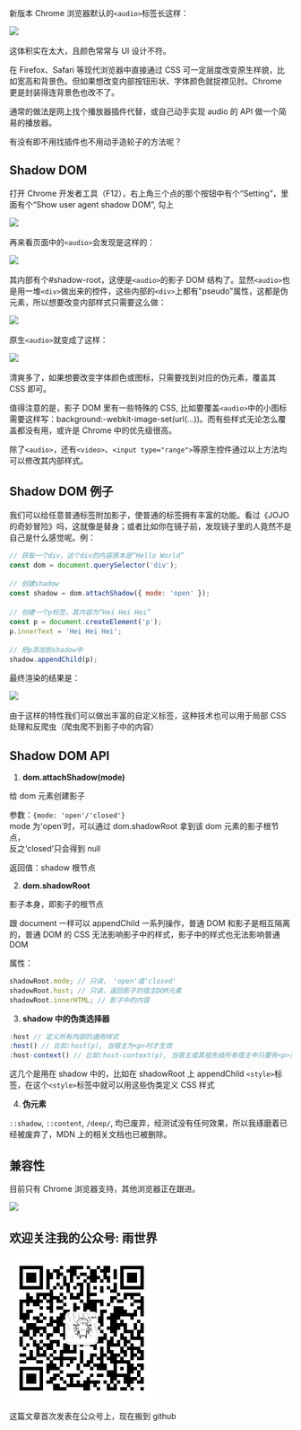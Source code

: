 新版本 Chrome 浏览器默认的`<audio>`标签长这样：

![](https://raw.githubusercontent.com/javaLuo/javaLuo.github.io/master/assets/shadow5.jpg)

这体积实在太大，且颜色常常与 UI 设计不符。

在 Firefox、Safari 等现代浏览器中直接通过 CSS 可一定层度改变原生样貌，比如宽高和背景色。但如果想改变内部按钮形状、字体颜色就捉襟见肘。Chrome 更是封装得连背景色也改不了。

通常的做法是网上找个播放器插件代替，或自己动手实现 audio 的 API 做一个简易的播放器。

有没有即不用找插件也不用动手造轮子的方法呢？

## Shadow DOM

打开 Chrome 开发者工具（F12），右上角三个点的那个按钮中有个“Setting”，里面有个“Show user agent shadow DOM”, 勾上

![](https://raw.githubusercontent.com/javaLuo/javaLuo.github.io/master/assets/shadow4.jpg)

再来看页面中的`<audio>`会发现是这样的：

![](https://raw.githubusercontent.com/javaLuo/javaLuo.github.io/master/assets/shadow3.jpg)

其内部有个#shadow-root，这便是`<audio>`的影子 DOM 结构了。显然`<audio>`也是用一堆`<div>`做出来的控件，这些内部的`<div>`上都有"pseudo"属性，这都是伪元素，所以想要改变内部样式只需要这么做：

![](https://raw.githubusercontent.com/javaLuo/javaLuo.github.io/master/assets/shadow2.jpg)

原生`<audio>`就变成了这样：

![](https://raw.githubusercontent.com/javaLuo/javaLuo.github.io/master/assets/shadow1.jpg)

清爽多了，如果想要改变字体颜色或图标，只需要找到对应的伪元素，覆盖其 CSS 即可。

值得注意的是，影子 DOM 里有一些特殊的 CSS, 比如要覆盖`<audio>`中的小图标需要这样写：background:-webkit-image-set(url(...))。而有些样式无论怎么覆盖都没有用，或许是 Chrome 中的优先级很高。

除了`<audio>`，还有`<video>`、`<input type="range">`等原生控件通过以上方法均可以修改其内部样式。

## Shadow DOM 例子

我们可以给任意普通标签附加影子，使普通的标签拥有丰富的功能。看过《JOJO 的奇妙冒险》吗，这就像是替身；或者比如你在镜子前，发现镜子里的人竟然不是自己是什么感觉呢。例：

```javascript
// 获取一个div，这个div的内容原本是“Hello World”
const dom = document.querySelector('div');

// 创建shadow
const shadow = dom.attachShadow({ mode: 'open' });

// 创建一个p标签，其内容为“Hei Hei Hei”
const p = document.createElement('p');
p.innerText = 'Hei Hei Hei';

// 把p添加到shadow中
shadow.appendChild(p);
```

最终渲染的结果是：

![](https://raw.githubusercontent.com/javaLuo/javaLuo.github.io/master/assets/shadow0.jpg)

由于这样的特性我们可以做出丰富的自定义标签，这种技术也可以用于局部 CSS 处理和反爬虫（爬虫爬不到影子中的内容）

## Shadow DOM API

1. **dom.attachShadow(mode)**

给 dom 元素创建影子

参数：`{mode: 'open'/'closed'}`<br/>
mode 为'open'时，可以通过 dom.shadowRoot 拿到该 dom 元素的影子根节点，<br/>
反之‘closed’只会得到 null

返回值：shadow 根节点

2. **dom.shadowRoot**

影子本身，即影子的根节点

跟 document 一样可以 appendChild 一系列操作，普通 DOM 和影子是相互隔离的，普通 DOM 的 CSS 无法影响影子中的样式，影子中的样式也无法影响普通 DOM

属性：

```javascript
shadowRoot.mode; // 只读， 'open'或'closed'
shadowRoot.host; // 只读，返回影子的宿主DOM元素
shadowRoot.innerHTML; // 影子中的内容
```

3. **shadow 中的伪类选择器**

```javascript
:host // 定义所有内部的通用样式
:host() // 比如:host(p), 当宿主为<p>时才生效
:host-context() // 比如:host-context(p), 当宿主或其祖先级所有宿主中只要有<p>就生效
```

这几个是用在 shadow 中的，比如在 shadowRoot 上 appendChild `<style>`标签，在这个`<style>`标签中就可以用这些伪类定义 CSS 样式

4. **伪元素**

`::shadow`, `::content`, `/deep/`, 均已废弃，经测试没有任何效果，所以我琢磨着已经被废弃了，MDN 上的相关文档也已被删除。

## 兼容性

目前只有 Chrome 浏览器支持，其他浏览器正在跟进。

![](https://mmbiz.qpic.cn/mmbiz_jpg/4Bh8jlOicVAOKVibpSXfJHYhuwowiajevYlz0MFEGOhHsToDONP1w4Kc3EADSud2qUI3sl5QZt3TKGB7Iwx6qmE0Q/640?wx_fmt=jpeg&tp=webp&wxfrom=5&wx_lazy=1&wx_co=1)

## 欢迎关注我的公众号: 雨世界

![雨世界](https://raw.githubusercontent.com/javaLuo/javaLuo.github.io/master/assets/qrcode.jpg)

这篇文章首次发表在公众号上，现在搬到 github
